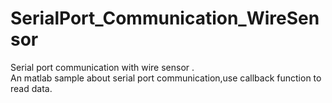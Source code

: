 # SerialPort_Communication_WireSensor
Serial port communication with wire sensor .  
An matlab sample about serial port communication,use callback function to read data.
